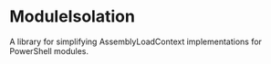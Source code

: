# ModuleIsolation

A library for simplifying AssemblyLoadContext implementations for PowerShell modules.
